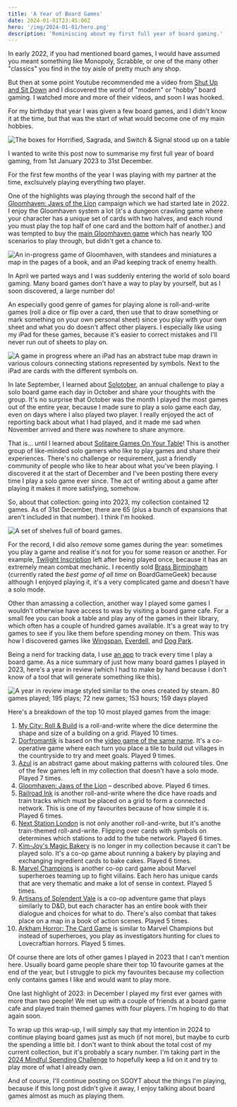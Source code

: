 ```yaml
---
title: 'A Year of Board Games'
date: 2024-01-01T23:45:00Z
hero: '/img/2024-01-01/hero.png'
description: 'Reminiscing about my first full year of board gaming.'
---
```


In early 2022, if you had mentioned board games, I would have assumed you meant
something like Monopoly, Scrabble, or one of the many other "classics" you find
in the toy aisle of pretty much any shop.

But then at some point Youtube recommended me a video from
[Shut Up and Sit Down](https://www.youtube.com/@shutupandsitdown) and I
discovered the world of "modern" or "hobby" board gaming. I watched more and
more of their videos, and soon I was hooked.

For my birthday that year I was given a few board games, and I didn't know it at
the time, but that was the start of what would become one of my main hobbies.

![The boxes for Horrified, Sagrada, and Switch & Signal stood up on a table](/img/2024-01-01/first-collection.jpeg)

I wanted to write this post now to summarise my first full year of board gaming,
from 1st January 2023 to 31st December.

For the first few months of the year I was playing with my partner at the time,
exclsuively playing everything two player.

One of the highlights was playing through the second half of the
[Gloomhaven: Jaws of the Lion](https://boardgamegeek.com/boardgame/291457/gloomhaven-jaws-lion)
campaign which we had started late in 2022. I enjoy the Gloomhaven system a lot
(it's a dungeon crawling game where your character has a unique set of cards
with two halves, and each round you must play the top half of one card and the
bottom half of another.) and was tempted to buy the
[main Gloomhaven game](https://boardgamegeek.com/boardgame/174430/gloomhaven)
which has nearly 100 scenarios to play through, but didn't get a chance to.

![An in-progress game of Gloomhaven, with standees and miniatures a map in the pages of a book, and an iPad keeping track of enemy health.](/img/2024-01-01/gloomhaven.jpeg)

In April we parted ways and I was suddenly entering the world of solo board
gaming. Many board games don't have a way to play by yourself, but as I soon
discovered, a large number do!

An especially good genre of games for playing alone is roll-and-write games
(roll a dice or flip over a card, then use that to draw something or mark
something on your own personal sheet) since you play with your own sheet and
what you do doesn't affect other players. I especially like using my iPad for
these games, because it's easier to correct mistakes and I'll never run out of
sheets to play on.

![A game in progress where an iPad has an abstract tube map drawn in various colours connecting stations represented by symbols. Next to the iPad are cards with the different symbols on.](/img/2024-01-01/roll-and-write.jpeg)

In late September, I learned about
[Solotober](https://boardgamegeek.com/geeklist/321894/solotober-2023), an annual
challenge to play a solo board game each day in October and share your thoughts
with the group. It's no surprise that October was the month I played the most
games out of the entire year, because I made sure to play a solo game each day,
even on days where I also played two player. I really enjoyed the act of
reporting back about what I had played, and it made me sad when November arrived
and there was nowhere to share anymore.

That is... until I learned about
[Solitaire Games On Your Table](https://boardgamegeek.com/geeklist/325803/solitaire-games-your-table-december-2023)!
This is another group of like-minded solo gamers who like to play games and
share their experiences. There's no challenge or requirement, just a friendly
community of people who like to hear about what you've been playing. I
discovered it at the start of December and I've been posting there every time I
play a solo game ever since. The act of writing about a game after playing it
makes it more satisfying, somehow.

So, about that collection: going into 2023, my collection contained 12 games. As
of 31st December, there are 65 (plus a bunch of expansions that aren't included
in that number). I think I'm hooked.

![A set of shelves full of board games.](/img/2024-01-01/kallax.jpeg)

For the record, I did also _remove_ some games during the year: sometimes you
play a game and realise it's not for you for some reason or another. For
example,
[Twilight Inscription](https://boardgamegeek.com/boardgame/361545/twilight-inscription)
left after being played once, because it has an extremely mean combat mechanic.
I recently sold
[Brass Birmingham](https://boardgamegeek.com/boardgame/224517/brass-birmingham)
(currently rated the _best game of all time_ on BoardGameGeek) because although
I enjoyed playing it, it's a very complicated game and doesn't have a solo mode.

Other than amassing a collection, another way I played some games I wouldn't
otherwise have access to was by visiting a board game cafe. For a small fee you
can book a table and play any of the games in their library, which often has a
couple of hundred games available. It's a great way to try games to see if you
like them before spending money on them. This was how I discovered games like
[Wingspan](https://boardgamegeek.com/boardgame/266192/wingspan),
[Everdell](https://boardgamegeek.com/boardgame/199792/everdell), and
[Dog Park](https://boardgamegeek.com/boardgame/331401/dog-park).

Being a nerd for tracking data, I use [an app](https://www.bgstatsapp.com) to
track every time I play a board game. As a nice summary of just how many board
games I played in 2023, here's a year in review (which I had to make by hand
because I don't know of a tool that will generate something like this).

![A year in review image styled similar to the ones created by steam. 80 games played; 195 plays; 72 new games; 153 hours; 159 days played](/img/2024-01-01/year-in-review.png)

Here's a breakdown of the top 10 most played games from the image:

1. [My City: Roll & Build](https://boardgamegeek.com/boardgame/351476/my-city-roll-build)
   is a roll-and-write where the dice determine the shape and size of a building
   on a grid. Played 10 times.
2. [Dorfromantik](https://boardgamegeek.com/boardgame/370591/dorfromantik-board-game)
   is based on the
   [video game of the same name](https://store.steampowered.com/app/1455840/Dorfromantik/).
   It's a co-operative game where each turn you place a tile to build out
   villages in the countryside to try and meet goals. Played 9 times.
3. [Azul](https://boardgamegeek.com/boardgame/230802/azul) is an abstract game
   about making patterns with coloured tiles. One of the few games left in my
   collection that doesn't have a solo mode. Played 7 times.
4. [Gloomhaven: Jaws of the Lion](https://boardgamegeek.com/boardgame/291457/gloomhaven-jaws-lion)
   – described above. Played 6 times.
5. [Railroad Ink](https://boardgamegeek.com/boardgame/245654/railroad-ink-deep-blue-edition)
   is another roll-and-write where the dice have roads and train tracks which
   must be placed on a grid to form a connected network. This is one of my
   favourites because of how simple it is. Played 6 times.
6. [Next Station London](https://boardgamegeek.com/boardgame/353545/next-station-london)
   is not only another roll-and-write, but it's anothe train-themed
   roll-and-write. Flipping over cards with symbols on determines which stations
   to add to the tube network. Played 6 times.
7. [Kim-Joy's Magic Bakery](https://boardgamegeek.com/boardgame/341779/kim-joys-magic-bakery)
   is no longer in my collection because it can't be played solo. It's a co-op
   game about running a bakery by playing and exchanging ingredient cards to
   bake cakes. Played 6 times.
8. [Marvel Champions](https://boardgamegeek.com/boardgame/285774/marvel-champions-card-game)
   is another co-op card game about Marvel superheroes teaming up to fight
   villains. Each hero has unique cards that are very thematic and make a lot of
   sense in context. Played 5 times.
9. [Artisans of Splendent Vale](https://boardgamegeek.com/boardgame/342062/artisans-splendent-vale)
   is a co-op adventure game that plays similarly to D&D, but each character has
   an entire book with their dialogue and choices for what to do. There's also
   combat that takes place on a map in a book of action scenes. Played 5 times.
10. [Arkham Horror: The Card Game](https://boardgamegeek.com/boardgame/205637/arkham-horror-card-game)
    is similar to Marvel Champions but instead of superheroes, you play as
    investigators hunting for clues to Lovecraftian horrors. Played 5 times.

Of course there are lots of other games I played in 2023 that I can't mention
here. Usually board game people share their top 10 favourite games at the end of
the year, but I struggle to pick my favourites because my collection only
contains games I like and would want to play more.

One last highlight of 2023: in December I played my first ever games with more
than two people! We met up with a couple of friends at a board game cafe and
played train themed games with four players. I'm hoping to do that again soon.

To wrap up this wrap-up, I will simply say that my intention in 2024 to continue
playing board games just as much (if not more), but maybe to curb the spending a
little bit. I don't want to think about the total cost of my current collection,
but it's probably a scary number. I'm taking part in the
[2024 Mindful Spending Challenge](https://boardgamegeek.com/geeklist/326062/2024-mindful-spending-challenge)
to hopefully keep a lid on it and try to play more of what I already own.

And of course, I'll continue posting on SGOYT about the things I'm playing,
because if this long post didn't give it away, I enjoy talking about board games
almost as much as playing them.
